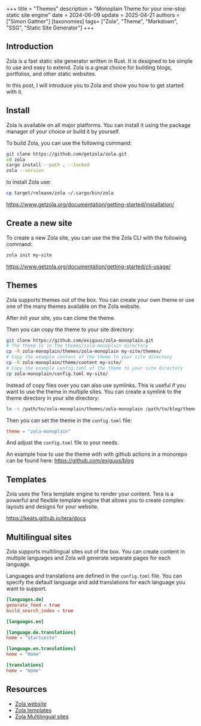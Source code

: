 +++
title = "Themes"
description = "Monoplain Theme for your one-stop static site engine"
date = 2024-06-09
update = 2025-04-21
authors = ["Simon Gattner"]
[taxonomies]
tags= ["Zola", "Theme", "Markdown", "SSG", "Static Site Generator"]
+++

## Introduction

Zola is a fast static site generator written in Rust. It is designed to be simple to use and easy to extend. Zola is a great choice for building blogs, portfolios, and other static websites.

In this post, I will introduce you to Zola and show you how to get started with it.

## Install

Zola is available on all major platforms. You can install it using the package manager of your choice or build it by yourself.

To build Zola, you can use the following command:

```bash
git clone https://github.com/getzola/zola.git
cd zola
cargo install --path . --locked
zola --version
```

to install Zola use:

```bash
cp target/release/zola ~/.cargo/bin/zola
```

<https://www.getzola.org/documentation/getting-started/installation/>

## Create a new site

To create a new Zola site, you can use the the Zola CLI with the following command:

```bash
zola init my-site
```

<https://www.getzola.org/documentation/getting-started/cli-usage/>

## Themes

Zola supports themes out of the box. You can create your own theme or use one of the many themes available on the Zola website.

After init your site, you can clone the theme.

Then you can copy the theme to your site directory:

```bash
git clone https://github.com/exiguus/zola-monoplain.git
# The theme is in the themes/zola-monoplain directory
cp -R zola-monoplain/themes/zola-monoplain my-site/themes/
# Copy the example content of the theme to your site directory
cp -R zola-monoplain/theme/content my-site/
# Copy the example config.toml of the theme to your site directory
cp zola-monoplain/config.toml my-site/
```

Instead of copy files over you can also use symlinks. This is useful if you want to use the theme in multiple sites. You can create a symlink to the theme directory in your site directory:

```bash
ln -s /path/to/zola-monoplain/themes/zola-monoplain /path/to/blog/themes/zola-monoplain
```

Then you can set the theme in the `config.toml` file:

```toml
theme = "zola-monoplain"
```

And adjust the `config.toml` file to your needs.

An example how to use the theme with with github actions in a monorepo can be found here: <https://github.com/exiguus/blog>

## Templates

Zola uses the Tera template engine to render your content. Tera is a powerful and flexible template engine that allows you to create complex layouts and designs for your website.

<https://keats.github.io/tera/docs>

## Multilingual sites

Zola supports multilingual sites out of the box. You can create content in multiple languages and Zola will generate separate pages for each language.

Languages and translations are defined in the `config.toml` file. You can specify the default language and add translations for each language you want to support.

```toml
[languages.de]
generate_feed = true
build_search_index = true

[languages.en]

[language.de.translations]
home = "Startseite"

[language.en.translations]
home = "Home"

[translations]
home = "Home"
```

## Resources

- [Zola website](https://www.getzola.org/)
- [Zola templates](https://www.getzola.org/documentation/templates/overview/)
- [Zola Multilingual sites](https://www.getzola.org/documentation/content/multilingual/)

